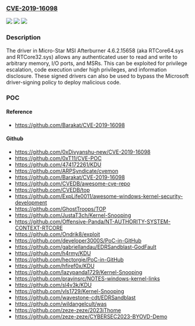 ### [CVE-2019-16098](https://cve.mitre.org/cgi-bin/cvename.cgi?name=CVE-2019-16098)
![](https://img.shields.io/static/v1?label=Product&message=n%2Fa&color=blue)
![](https://img.shields.io/static/v1?label=Version&message=n%2Fa&color=blue)
![](https://img.shields.io/static/v1?label=Vulnerability&message=n%2Fa&color=brighgreen)

### Description

The driver in Micro-Star MSI Afterburner 4.6.2.15658 (aka RTCore64.sys and RTCore32.sys) allows any authenticated user to read and write to arbitrary memory, I/O ports, and MSRs. This can be exploited for privilege escalation, code execution under high privileges, and information disclosure. These signed drivers can also be used to bypass the Microsoft driver-signing policy to deploy malicious code.

### POC

#### Reference
- https://github.com/Barakat/CVE-2019-16098

#### Github
- https://github.com/0xDivyanshu-new/CVE-2019-16098
- https://github.com/0xT11/CVE-POC
- https://github.com/474172261/KDU
- https://github.com/ARPSyndicate/cvemon
- https://github.com/Barakat/CVE-2019-16098
- https://github.com/CVEDB/awesome-cve-repo
- https://github.com/CVEDB/top
- https://github.com/ExpLife0011/awesome-windows-kernel-security-development
- https://github.com/GhostTroops/TOP
- https://github.com/JustaT3ch/Kernel-Snooping
- https://github.com/Offensive-Panda/NT-AUTHORITY-SYSTEM-CONTEXT-RTCORE
- https://github.com/Ondrik8/exploit
- https://github.com/developer3000S/PoC-in-GitHub
- https://github.com/gabriellandau/EDRSandblast-GodFault
- https://github.com/h4rmy/KDU
- https://github.com/hectorgie/PoC-in-GitHub
- https://github.com/hfiref0x/KDU
- https://github.com/lazypanda1729/Kernel-Snooping
- https://github.com/pravinsrc/NOTES-windows-kernel-links
- https://github.com/sl4v3k/KDU
- https://github.com/vls1729/Kernel-Snooping
- https://github.com/wavestone-cdt/EDRSandblast
- https://github.com/wildangelcult/was
- https://github.com/zeze-zeze/2023iThome
- https://github.com/zeze-zeze/CYBERSEC2023-BYOVD-Demo


